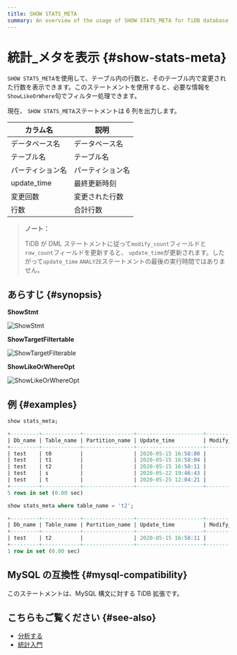 ```yaml
---
title: SHOW STATS_META
summary: An overview of the usage of SHOW STATS_META for TiDB database.
---
```


# 統計_メタを表示 {#show-stats-meta}

`SHOW STATS_META`を使用して、テーブル内の行数と、そのテーブル内で変更された行数を表示できます。このステートメントを使用すると、必要な情報を`ShowLikeOrWhere`句でフィルター処理できます。

現在、 `SHOW STATS_META`ステートメントは 6 列を出力します。

| カラム名        | 説明       |
| ----------- | -------- |
| データベース名     | データベース名  |
| テーブル名       | テーブル名    |
| パーティション名    | パーティション名 |
| update_time | 最終更新時刻   |
| 変更回数        | 変更された行数  |
| 行数          | 合計行数     |

> **ノート：**
>
> TiDB が DML ステートメントに従って`modify_count`フィールドと`row_count`フィールドを更新すると、 `update_time`が更新されます。したがって`update_time` `ANALYZE`ステートメントの最後の実行時間ではありません。

## あらすじ {#synopsis}

**ShowStmt**

![ShowStmt](https://download.pingcap.com/images/docs/sqlgram/ShowStmt.png)

**ShowTargetFiltertable**

![ShowTargetFilterable](https://download.pingcap.com/images/docs/sqlgram/ShowTargetFilterable.png)

**ShowLikeOrWhereOpt**

![ShowLikeOrWhereOpt](https://download.pingcap.com/images/docs/sqlgram/ShowLikeOrWhereOpt.png)

## 例 {#examples}


```sql
show stats_meta;
```

```sql
+---------+------------+----------------+---------------------+--------------+-----------+
| Db_name | Table_name | Partition_name | Update_time         | Modify_count | Row_count |
+---------+------------+----------------+---------------------+--------------+-----------+
| test    | t0         |                | 2020-05-15 16:58:00 |            0 |         0 |
| test    | t1         |                | 2020-05-15 16:58:04 |            0 |         0 |
| test    | t2         |                | 2020-05-15 16:58:11 |            0 |         0 |
| test    | s          |                | 2020-05-22 19:46:43 |            0 |         0 |
| test    | t          |                | 2020-05-25 12:04:21 |            0 |         0 |
+---------+------------+----------------+---------------------+--------------+-----------+
5 rows in set (0.00 sec)
```


```sql
show stats_meta where table_name = 't2';
```

```sql
+---------+------------+----------------+---------------------+--------------+-----------+
| Db_name | Table_name | Partition_name | Update_time         | Modify_count | Row_count |
+---------+------------+----------------+---------------------+--------------+-----------+
| test    | t2         |                | 2020-05-15 16:58:11 |            0 |         0 |
+---------+------------+----------------+---------------------+--------------+-----------+
1 row in set (0.00 sec)
```

## MySQL の互換性 {#mysql-compatibility}

このステートメントは、MySQL 構文に対する TiDB 拡張です。

## こちらもご覧ください {#see-also}

-   [分析する](/sql-statements/sql-statement-analyze-table.md)
-   [統計入門](/statistics.md)

